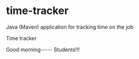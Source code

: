 # time-tracker
Java (Maven) application for tracking time on the job

Time tracker

Good morning----- Students!!!
